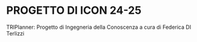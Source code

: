 # PROGETTO DI ICON 24-25
TRIPlanner: Progetto di Ingegneria della Conoscenza a cura di Federica DI Terlizzi
